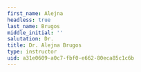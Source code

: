```yaml
---
first_name: Alejna
headless: true
last_name: Brugos
middle_initial: ''
salutation: Dr.
title: Dr. Alejna Brugos
type: instructor
uid: a31e0609-a0c7-fbf0-e662-80eca85c1c6b
---
```

